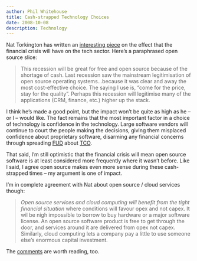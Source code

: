 ```yaml
---
author: Phil Whitehouse
title: Cash-strapped Technology Choices
date: 2008-10-08
description: Technology
---
```

Nat Torkington has written an [interesting piece](http://radar.oreilly.com/2008/10/effect-of-the-depression-on-te.html) on the effect that the financial crisis will have on the tech sector. Here’s a paraphrased open source slice:

> This recession will be great for free and open source because of the shortage of cash. Last recession saw the mainstream legitimisation of open source operating systems…because it was clear and away the most cost-effective choice. The saying I use is, “come for the price, stay for the quality”. Perhaps this recession will legitimise many of the applications (CRM, finance, etc.) higher up the stack.

I think he’s made a good point, but the impact won’t be quite as high as he – or I – would like. The fact remains that the most important factor in a choice of technology is confidence in the technology. Large software vendors will continue to court the people making the decisions, giving them misplaced confidence about proprietary software, disarming any financial concerns through spreading [FUD](http://en.wikipedia.org/wiki/Fear,_uncertainty_and_doubt) about [TCO](http://en.wikipedia.org/wiki/Total_cost_of_ownership).

That said, I’m still optimistic that the financial crisis will mean open source software is at least considered more frequently where it wasn’t before. Like I said, I agree open source makes even more sense during these cash-strapped times – my argument is one of impact.

I’m in complete agreement with Nat about open source / cloud services though:

> *Open source services and cloud computing will benefit from the tight financial situation* where conditions will favour opex and not capex. It wil be nigh impossible to borrow to buy hardware or a major software license. An open source software product is free to get through the door, and services around it are delivered from opex not capex. Similarly, cloud computing lets a company pay a little to use someone else’s enormous capital investment.

The [comments](http://radar.oreilly.com/2008/10/effect-of-the-depression-on-te.html#comments) are worth reading, too.
